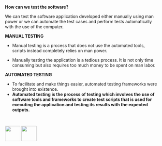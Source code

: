 
<b>How can we test the software?</b>
<p>
We can test the software application developed either manually using man power or we can automate the test cases and perform tests automatically with the use of the computer.
</p>

<b>MANUAL TESTING</b>

- Manual testing is a process that does not use the automated tools, scripts instead completely relies on man power.

- Manually testing the application is a tedious process. It is not only time consuming but also requires too much money to be spent on man labor.

<b>AUTOMATED TESTING</b>

- To facilitate and make things easier, automated testing frameworks were brought into existence. 
- <b>Automated testing is the process of testing which involves the use of software tools and frameworks to create test scripts that is used for executing the application and testing its results with the expected outputs.</b>
<br>

[<img src="https://cloud.githubusercontent.com/assets/14101008/10718970/e8253ecc-7b43-11e5-8fcb-af3acab64686.png" width="50" height="50"></img>](https://github.com/hariniiyer/CSCI-5828_Presentation2_Testing-Frameworks/blob/master/softwaretypes.md)
[<img src="https://cloud.githubusercontent.com/assets/14101008/10718969/e5b6db32-7b43-11e5-886a-b848ca79f105.png" width="50" height="50"></img>](https://github.com/hariniiyer/CSCI-5828_Presentation2_Testing-Frameworks/blob/master/Framework.md)
